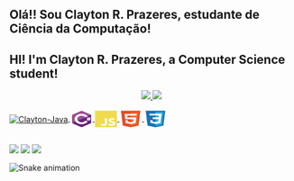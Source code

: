 ## Olá!! Sou Clayton R. Prazeres, estudante de Ciência da Computação!
## HI! I'm Clayton R. Prazeres, a Computer Science student!

<div align="center">
  <a href="https://github.com/cobalt">
  <img height="180em" src="https://github-readme-stats.vercel.app/api?username=hollow775&show_icons=true&theme=tokyonight&include_all_commits=true&count_private=true"/>
  <img height="180em" src="https://github-readme-stats.vercel.app/api/top-langs/?username=hollow775&layout=compact&langs_count=7&theme=tokyonight"/>
</div>
<div style="display: inline_block"><br>
  <img align="center" alt="Clayton-Java" height="30" width="40" src="https://cdn.jsdelivr.net/gh/devicons/devicon/icons/java/java-original-wordmark.svg" />
  <img align="center" alt="Clayton-Csharp" height="30" width="40" src="https://raw.githubusercontent.com/devicons/devicon/master/icons/csharp/csharp-original.svg">
  <img align="center" alt="Clayton-JavaScript" height="30" width="40" src="https://raw.githubusercontent.com/devicons/devicon/master/icons/javascript/javascript-plain.svg">
  <img align="center" alt="Clayton-Html5" height="30" width="40" src="https://raw.githubusercontent.com/devicons/devicon/master/icons/html5/html5-original.svg">
  <img align="center" alt="Clayton-css3" height="30" width="40" src="https://raw.githubusercontent.com/devicons/devicon/master/icons/css3/css3-original.svg">
  
  
          
 
</div>
  
  ##
 
<div> 
  <a href="https://www.instagram.com/clayton_prz" target="_blank"><img src="https://img.shields.io/badge/-Instagram-%23E4405F?style=for-the-badge&logo=instagram&logoColor=white" target="_blank"></a>
  <a href = "mailto:claytonprz.dev@gmail.com"><img src="https://img.shields.io/badge/-Gmail-%23333?style=for-the-badge&logo=gmail&logoColor=white" target="_blank"></a>
  <a href="https://www.linkedin.com/in/clayton-rodrigues-dos-prazeres-2bb474218" target="_blank"><img src="https://img.shields.io/badge/-LinkedIn-%230077B5?style=for-the-badge&logo=linkedin&logoColor=white" target="_blank"></a> 
 
  ![Snake animation](https://github.com/hollow775/hollow775/blob/output/github-contribution-grid-snake.svg)
 
</div>
